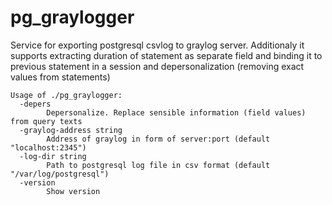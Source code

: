 # pg_graylogger

Service for exporting postgresql csvlog to graylog server.
Additionaly it supports extracting duration of statement as separate field and
binding it to previous statement in a session and depersonalization (removing exact values from statements)
```
Usage of ./pg_graylogger:
  -depers
    	Depersonalize. Replace sensible information (field values) from query texts
  -graylog-address string
    	Address of graylog in form of server:port (default "localhost:2345")
  -log-dir string
    	Path to postgresql log file in csv format (default "/var/log/postgresql")
  -version
    	Show version
```
